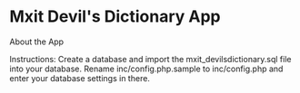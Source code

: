 Mxit Devil's Dictionary App
============================

About the App


Instructions:
Create a database and import the mxit_devilsdictionary.sql file into your database.
Rename inc/config.php.sample to inc/config.php and enter your database settings in there.



